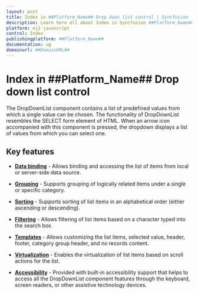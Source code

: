 ```yaml
---
layout: post
title: Index in ##Platform_Name## Drop down list control | Syncfusion
description: Learn here all about Index in Syncfusion ##Platform_Name## Drop down list control of Syncfusion Essential JS 2 and more.
platform: ej2-javascript
control: Index 
publishingplatform: ##Platform_Name##
documentation: ug
domainurl: ##DomainURL##
---
```


# Index in ##Platform_Name## Drop down list control

The DropDownList component contains a list of predefined values from which a single value can be chosen. The functionality of DropDownList resembles the SELECT form element of HTML. When an arrow icon accompanied with this component is pressed, the dropdown displays a list of values from which you can select one.

## Key features

* **[Data binding](./data-binding)** - Allows binding and accessing the list of items from local or server-side data source.

* **[Grouping](./grouping)** -  Supports grouping of logically related items under a single or specific category.

* **[Sorting](../api/drop-down-list/#sortorder)** - Supports sorting of list items in an alphabetical order (either ascending or descending).

* **[Filtering](./filtering)** - Allows filtering of list items based on a character typed into the search box.

* **[Templates](./templates)** - Allows customizing the list items, selected value, header, footer, category group header, and no records content.

* **[Virtualization](./virtual-scroll)** - Enables the virtualization of list items based on scroll actions for the list.

* **[Accessibility](./accessibility)** - Provided with built-in accessibility support that helps to access all the DropDownList component features through the keyboard, screen readers, or other assistive technology devices.
